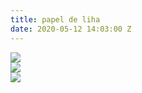 ```yaml
---
title: papel de liha
date: 2020-05-12 14:03:00 Z
---
```


<img src="../uploads/washing1.jpg"/>

<br/>

<img src="../uploads/washing2.5.jpg"/>

<br/>

<img src="../uploads/washing3.1.jpg"/>

<br/><br/>
